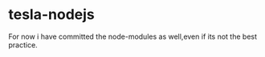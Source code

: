# tesla-nodejs


For now i have committed the node-modules as well,even if its not the best practice.